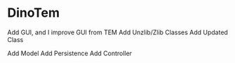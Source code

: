 # DinoTem

Add GUI, and I improve GUI from TEM
Add Unzlib/Zlib Classes
Add Updated Class

Add Model
Add Persistence
Add Controller
